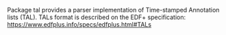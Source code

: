 Package tal provides a parser implementation of Time-stamped Annotation lists (TAL).
TALs format is described on the EDF+ specification: https://www.edfplus.info/specs/edfplus.html#TALs
